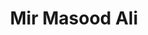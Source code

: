 ---
name: Mir Masood Ali
title: Mir Masood Ali
description: Twitter Manager
task: Twitter Manager
link: https://mirmasoodali.com/
image: "/assets/organization/social_media/mir.png"
---